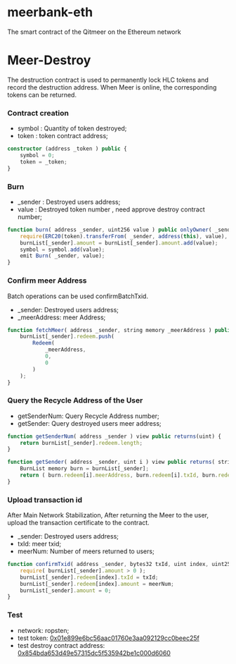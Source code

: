 # meerbank-eth
The smart contract of the Qitmeer on the Ethereum network

# Meer-Destroy

The destruction contract is used to permanently lock HLC tokens and record the destruction address. When Meer is online, the corresponding tokens can be returned.

### Contract creation

* symbol : Quantity of token destroyed;
* token : token contract address;

```ts
constructor (address _token ) public {
    symbol = 0;
    token = _token;
}
```

### Burn

* _sender : Destroyed users address;
* value : Destroyed token number , need approve destroy contract number;

```ts
function burn( address _sender, uint256 value ) public onlyOwner( _sender ) {
    require(ERC20(token).transferFrom( _sender, address(this), value), 'transferFrom erro');
    burnList[_sender].amount = burnList[_sender].amount.add(value);
    symbol = symbol.add(value);
    emit Burn( _sender, value);
}
```

### Confirm meer Address

Batch operations can be used confirmBatchTxid.

* _sender: Destroyed users address;
* _meerAddress: meer Address;

```ts
function fetchMeer( address _sender, string memory _meerAddress ) public onlySender( _sender ) {
    burnList[_sender].redeem.push(
        Redeem(
            _meerAddress,
            0,
            0
        )
    );
}
```

### Query the Recycle Address of the User

* getSenderNum: Query Recycle Address number;
* getSender: Query destroyed users meer address;

```ts
function getSenderNum( address _sender ) view public returns(uint) {
    return burnList[_sender].redeem.length;
}

function getSender( address _sender, uint i ) view public returns( string memory meerAddress, bytes32 txId, uint256 amount ) {
    BurnList memory burn = burnList[_sender];
    return ( burn.redeem[i].meerAddress, burn.redeem[i].txId, burn.redeem[i].amount );
}
```

### Upload transaction id

After Main Network Stabilization, After returning the Meer to the user, upload the transaction certificate to the contract.

* _sender: Destroyed users address;
*  txId: meer txid;
* meerNum: Number of meers returned to users;

```ts
function confirmTxid( address _sender, bytes32 txId, uint index, uint256 meerNum ) public only(owner) {
    require( burnList[_sender].amount > 0 );
    burnList[_sender].redeem[index].txId = txId;
    burnList[_sender].redeem[index].amount = meerNum;
    burnList[_sender].amount = 0;
}
```

### Test

* network: ropsten;
* test token: [0x01e899e6bc56aac01760e3aa092129cc0beec25f](https://ropsten.etherscan.io/address/0x01e899e6bc56aac01760e3aa092129cc0beec25f)
* test destroy contract address: [0x854bda653d49e57315dc5f535942be1c000d6060](https://ropsten.etherscan.io/address/0x854bda653d49e57315dc5f535942be1c000d6060)